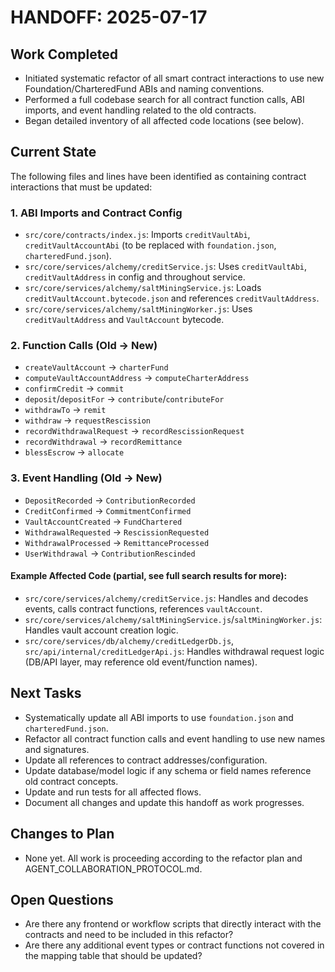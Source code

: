# HANDOFF: 2025-07-17

## Work Completed
- Initiated systematic refactor of all smart contract interactions to use new Foundation/CharteredFund ABIs and naming conventions.
- Performed a full codebase search for all contract function calls, ABI imports, and event handling related to the old contracts.
- Began detailed inventory of all affected code locations (see below).

## Current State
The following files and lines have been identified as containing contract interactions that must be updated:

### 1. ABI Imports and Contract Config
- `src/core/contracts/index.js`: Imports `creditVaultAbi`, `creditVaultAccountAbi` (to be replaced with `foundation.json`, `charteredFund.json`).
- `src/core/services/alchemy/creditService.js`: Uses `creditVaultAbi`, `creditVaultAddress` in config and throughout service.
- `src/core/services/alchemy/saltMiningService.js`: Loads `creditVaultAccount.bytecode.json` and references `creditVaultAddress`.
- `src/core/services/alchemy/saltMiningWorker.js`: Uses `creditVaultAddress` and `VaultAccount` bytecode.

### 2. Function Calls (Old → New)
- `createVaultAccount` → `charterFund`
- `computeVaultAccountAddress` → `computeCharterAddress`
- `confirmCredit` → `commit`
- `deposit`/`depositFor` → `contribute`/`contributeFor`
- `withdrawTo` → `remit`
- `withdraw` → `requestRescission`
- `recordWithdrawalRequest` → `recordRescissionRequest`
- `recordWithdrawal` → `recordRemittance`
- `blessEscrow` → `allocate`

### 3. Event Handling (Old → New)
- `DepositRecorded` → `ContributionRecorded`
- `CreditConfirmed` → `CommitmentConfirmed`
- `VaultAccountCreated` → `FundChartered`
- `WithdrawalRequested` → `RescissionRequested`
- `WithdrawalProcessed` → `RemittanceProcessed`
- `UserWithdrawal` → `ContributionRescinded`

#### Example Affected Code (partial, see full search results for more):
- `src/core/services/alchemy/creditService.js`: Handles and decodes events, calls contract functions, references `vaultAccount`.
- `src/core/services/alchemy/saltMiningService.js`/`saltMiningWorker.js`: Handles vault account creation logic.
- `src/core/services/db/alchemy/creditLedgerDb.js`, `src/api/internal/creditLedgerApi.js`: Handles withdrawal request logic (DB/API layer, may reference old event/function names).

## Next Tasks
- Systematically update all ABI imports to use `foundation.json` and `charteredFund.json`.
- Refactor all contract function calls and event handling to use new names and signatures.
- Update all references to contract addresses/configuration.
- Update database/model logic if any schema or field names reference old contract concepts.
- Update and run tests for all affected flows.
- Document all changes and update this handoff as work progresses.

## Changes to Plan
- None yet. All work is proceeding according to the refactor plan and AGENT_COLLABORATION_PROTOCOL.md.

## Open Questions
- Are there any frontend or workflow scripts that directly interact with the contracts and need to be included in this refactor?
- Are there any additional event types or contract functions not covered in the mapping table that should be updated? 
